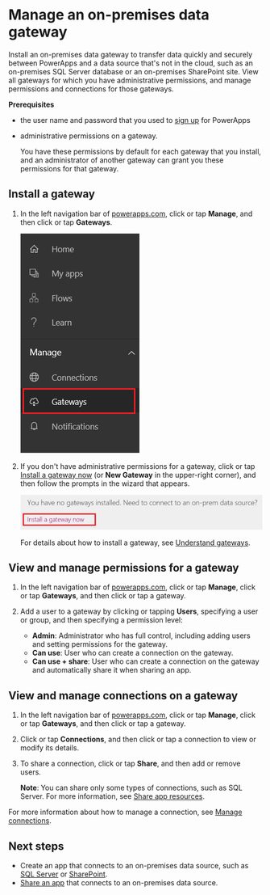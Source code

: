 <properties
    pageTitle="Manage an on-premises data gateway | Microsoft PowerApps"
    description="Manage an on-premises data gateway and its connections"
    services=""
    suite="powerapps"
    documentationCenter="na"
    authors="archnair"
    manager="erikre"
    editor=""
    tags=""/>
<tags
    ms.service="powerapps"
    ms.devlang="na"
    ms.topic="article"
    ms.tgt_pltfrm="na"
    ms.workload="na"
    ms.date="06/28/2016"
    ms.author="archanan"/>

# Manage an on-premises data gateway #
Install an on-premises data gateway to transfer data quickly and securely between PowerApps and a data source that's not in the cloud, such as an on-premises SQL Server database or an on-premises SharePoint site. View all gateways for which you have administrative permissions, and manage permissions and connections for those gateways.

**Prerequisites**

- the user name and password that you used to [sign up](signup-for-powerapps.md) for PowerApps
- administrative permissions on a gateway.

	You have these permissions by default for each gateway that you install, and an administrator of another gateway can grant you these permissions for that gateway.

## Install a gateway ##
1. In the left navigation bar of [powerapps.com](https://web.powerapps.com), click or tap **Manage**, and then click or tap **Gateways**.

	![Gateways under Manage section](./media/gateway-management/manage-gateway.png)

1. If you don't have administrative permissions for a gateway, click or tap [Install a gateway now](http://go.microsoft.com/fwlink/?LinkID=820931) (or **New Gateway** in the upper-right corner), and then follow the prompts in the wizard that appears.

	![Gateways Install](./media/gateway-management/no-gateway-installed.png)

	For details about how to install a gateway, see [Understand gateways](gateway-reference.md).

## View and manage permissions for a gateway ##
1. In the left navigation bar of [powerapps.com](https://web.powerapps.com), click or tap **Manage**, click or tap **Gateways**, and then click or tap a gateway.

1. Add a user to a gateway by clicking or tapping **Users**, specifying a user or group, and then specifying a permission level:

	- **Admin**: Administrator who has full control, including adding users and setting permissions for the gateway.
	- **Can use**: User who can create a connection on the gateway.
	- **Can use + share**: User who can create a connection on the gateway and automatically share it when sharing an app.

## View and manage connections on a gateway ##
1. In the left navigation bar of [powerapps.com](https://web.powerapps.com), click or tap **Manage**, click or tap **Gateways**, and then click or tap a gateway.

1. Click or tap **Connections**, and then click or tap a connection to view or modify its details.

1. To share a connection, click or tap **Share**, and then add or remove users.

	**Note**: You can share only some types of connections, such as SQL Server. For more information, see [Share app resources](share-app-resources.md).

For more information about how to manage a connection, see [Manage connections](./add-manage-connections.md).

## Next steps ##
- Create an app that connects to an on-premises data source, such as [SQL Server](connection-azure-sqldatabase.md) or [SharePoint](connection-sharepoint-online.md).
- [Share an app](share-app.md) that connects to an on-premises data source.
